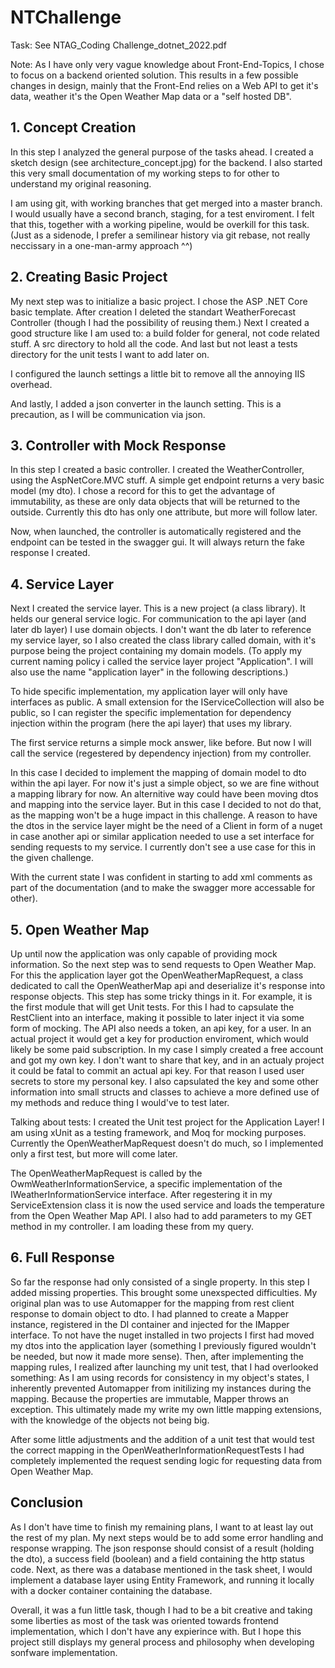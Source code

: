 # NTChallenge

Task: See NTAG_Coding Challenge_dotnet_2022.pdf

Note: As I have only very vague knowledge about Front-End-Topics, I chose to focus on a backend oriented solution.
This results in a few possible changes in design, mainly that the Front-End relies on a Web API to get it's data,
weather it's the Open Weather Map data or a "self hosted DB".

## 1. Concept Creation

In this step I analyzed the general purpose of the tasks ahead. I created a sketch design (see architecture_concept.jpg) for the backend.
I also started this very small documentation of my working steps to for other to understand my original reasoning.

I am using git, with working branches that get merged into a master branch. I would usually have a second branch, staging, for a test enviroment.
I felt that this, together with a working pipeline, would be overkill for this task. (Just as a sidenode, I prefer a semilinear history via git rebase, not really neccissary in a one-man-army approach ^^)

## 2. Creating Basic Project

My next step was to initialize a basic project. I chose the ASP .NET Core basic template. After creation I deleted the standart WeatherForecast Controller (though I had the possibility of reusing them.)
Next I created a good structure like I am used to: a build folder for general, not code related stuff. A src directory to hold all the code. And last but not least a tests directory for the unit tests I want to add later on.

I configured the launch settings a little bit to remove all the annoying IIS overhead.

And lastly, I added a json converter in the launch setting. This is a precaution, as I will be communication via json.

## 3. Controller with Mock Response

In this step I created a basic controller.
I created the WeatherController, using the AspNetCore.MVC stuff. A simple get endpoint returns a very basic model (my dto). I chose a record for this to get the advantage of immutability, as these are only data objects that will be returned to the outside.
Currently this dto has only one attribute, but more will follow later.

Now, when launched, the controller is automatically registered and the endpoint can be tested in the swagger gui. It will always return the fake response I created.

## 4. Service Layer

Next I created the service layer. This is a new project (a class library). It helds our general service logic. For communication to the api layer (and later db layer) I use domain objects.
I don't want the db later to reference my service layer, so I also created the class library called domain, with it's purpose being the project containing my domain models.
(To apply my current naming policy i called the service layer project "Application". I will also use the name "application layer" in the following descriptions.)

To hide specific implementation, my application layer will only have interfaces as public. A small extension for the IServiceCollection will also be public, so I can register the specific implementation for dependency injection within the program (here the api layer) that uses my library.

The first service returns a simple mock answer, like before. But now I will call the service (regestered by dependency injection) from my controller.

In this case I decided to implement the mapping of domain model to dto within the api layer. For now it's just a simple object, so we are fine without a mapping library for now.
An alternitive way could have been moving dtos and mapping into the service layer. But in this case I decided to not do that, as the mapping won't be a huge impact in this challenge. A reason to have the dtos in the service layer might be the need of a Client in form of a nuget in case another api or similar application needed to use a set interface for sending requests to my service. I currently don't see a use case for this in the given challenge.

With the current state I was confident in starting to add xml comments as part of the documentation (and to make the swagger more accessable for other).

## 5. Open Weather Map

Up until now the application was only capable of providing mock information. So the next step was to send requests to Open Weather Map.
For this the application layer got the OpenWeatherMapRequest, a class dedicated to call the OpenWeatherMap api and deserialize it's response into response objects.
This step has some tricky things in it. For example, it is the first module that will get Unit tests. For this I had to capsulate the RestClient into an interface, making it possible to later inject it via some form of mocking.
The API also needs a token, an api key, for a user. In an actual project it would get a key for production enviroment, which would likely be some paid subscription. In my case I simply created a free account and got my own key.
I don't want to share that key, and in an actualy project it could be fatal to commit an actual api key. For that reason I used user secrets to store my personal key.
I also capsulated the key and some other information into small structs and classes to achieve a more defined use of my methods and reduce thing I would've to test later.

Talking about tests: I created the Unit test project for the Application Layer! I am using xUnit as a testing framework, and Moq for mocking purposes.
Currently the OpenWeatherMapRequest doesn't do much, so I implemented only a first test, but more will come later.

The OpenWeatherMapRequest is called by the OwmWeatherInformationService, a specific implementation of the IWeatherInformationService interface. After regestering it in my ServiceExtension class it is now the used service and loads the temperature from the Open Weather Map API.
I also had to add parameters to my GET method in my controller. I am loading these from my query.

## 6. Full Response

So far the response had only consisted of a single property. In this step I added missing properties. This brought some unexspected difficulties.
My original plan was to use Automapper for the mapping from rest client response to domain object to dto. I had planned to create a Mapper instance, registered in the DI container and injected for the IMapper interface.
To not have the nuget installed in two projects I first had moved my dtos into the application layer (something I previously figured wouldn't be needed, but now it made more sense).
Then, after implementing the mapping rules, I realized after launching my unit test, that I had overlooked something: As I am using records for consistency in my object's states, I inherently prevented Automapper from initilizing my instances during the mapping.
Because the properties are immutable, Mapper throws an exception. This ultimately made my write my own little mapping extensions, with the knowledge of the objects not being big.

After some little adjustments and the addition of a unit test that would test the correct mapping in the OpenWeatherInformationRequestTests I had completely implemented the request sending logic for requesting data from Open Weather Map.

## Conclusion
As I don't have time to finish my remaining plans, I want to at least lay out the rest of my plan.
My next steps would be to add some error handling and response wrapping. The json response should consist of a result (holding the dto), a success field (boolean) and a field containing the http status code.
Next, as there was a database mentioned in the task sheet, I would implement a database layer using Entity Framework, and running it locally with a docker container containing the database. 

Overall, it was a fun little task, though I had to be a bit creative and taking some liberties as most of the task was oriented towards frontend implementation, which I don't have any expierince with. But I hope this project still displays my general process and philosophy when developing sonfware implementation.

